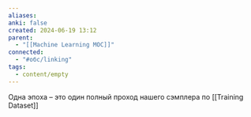 ```yaml
---
aliases: 
anki: false
created: 2024-06-19 13:12
parent:
  - "[[Machine Learning MOC]]"
connected:
  - "#обс/linking"
tags:
  - content/empty
---
```

 
 Одна эпоха – это один полный проход нашего сэмплера по [[Training Dataset]]